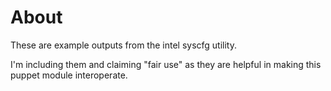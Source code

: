 About
====
These are example outputs from the intel syscfg utility.

I'm including them and claiming "fair use" as they are helpful in making this
puppet module interoperate. 
